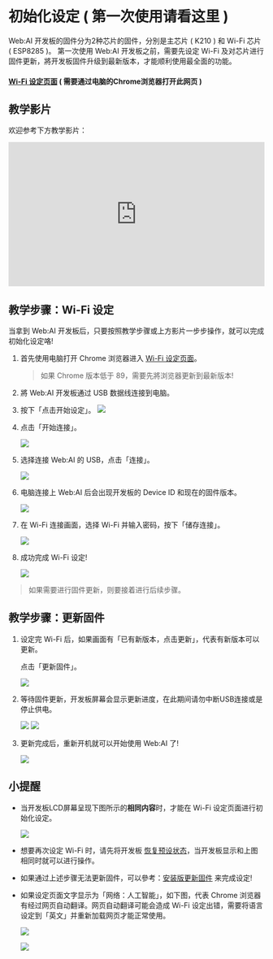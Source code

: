 # 初始化设定 ( 第一次使用请看这里 )

Web:AI 开发板的固件分为2种芯片的固件，分別是主芯片 ( K210 ) 和 Wi-Fi 芯片 ( ESP8285 )。
第一次使用 Web:AI 开发板之前，需要先设定 Wi-Fi 及对芯片进行固件更新，將开发板固件升级到最新版本，才能顺利使用最全面的功能。

#### [Wi-Fi 设定页面](https://webai.webduino.io) ( 需要通过电脑的Chrome浏览器打开此网页 )

## 教学影片

欢迎参考下方教学影片：

<iframe src="https://www.youtube.com/embed/ZSGkZUQQXcI" allowfullscreen width="100%" style="aspect-ratio:728/410;border:none " ></iframe>

## 教学步骤：Wi-Fi 设定

当拿到 Web:AI 开发板后，只要按照教学步骤或上方影片一步步操作，就可以完成初始化设定咯!

1. 首先使用电脑打开 Chrome 浏览器进入 [Wi-Fi 设定页面](https://webai.webduino.io)。

    > 如果 Chrome 版本低于 89，需要先將浏览器更新到最新版本!

2. 將 Web:AI 开发板通过 USB 数据线连接到电脑。

3. 按下「点击开始设定」。
    ![](../assets/images/upload_02a4681ffc6dfd1aa921e27afe17f2f5.png)

4. 点击「开始连接」。

    ![](../assets/images/upload_792d00f7981cf19f3ffad15bf3930abf.png)

5. 选择连接 Web:AI 的 USB，点击「连接」。

    ![](../assets/images/upload_4892028c07de2478564d8705933f5580.png)

6. 电脑连接上 Web:AI 后会出现开发板的 Device ID 和现在的固件版本。

    ![](../assets/images/upload_44766cf13211c94964896050340ceb25.jpg)


7. 在 Wi-Fi 连接画面，选择 Wi-Fi 并输入密码，按下「储存连接」。

    ![](../assets/images/upload_ddcfed56e5b16ca8494e8c37dc6b9bed.jpg)

8. 成功完成 Wi-Fi 设定!

    ![](../assets/images/upload_4938d84b09b19e6ff298bb8808661543.jpg)

> 如果需要进行固件更新，则要接着进行后续步骤。

## 教学步骤：更新固件

1. 设定完 Wi-Fi 后，如果画面有「已有新版本，点击更新」，代表有新版本可以更新。

   点击「更新固件」。

    ![](../assets/images/upload_417de60a4f044c3973890328c1ce6987.png)

2. 等待固件更新，开发板屏幕会显示更新进度，在此期间请勿中断USB连接或是停止供电。

    ![](../assets/images/upload_73e353a9e9a08eb82c1884c0b2c8bba2.png)
    ![](../assets/images/upload_d1a8539e1deef8d0c520d7bfc5fb2b0e.png)

3. 更新完成后，重新开机就可以开始使用 Web:AI 了!

    ![](../assets/images/upload_8dbf16901021d914270ba5134b478694.png)

## 小提醒

- 当开发板LCD屏幕呈现下图所示的**相同内容**时，才能在 Wi-Fi 设定页面进行初始化设定。

    ![](../assets/images/upload_9c75be672cbd440d6ee3fdb4f04b77c9.png)

- 想要再次设定 Wi-Fi 时，请先将开发板 [恢复预设状态](https://bpi-steam.com/WebAI/zh/Unboxing/Mode.html#%E5%9B%9E%E5%BE%A9%E9%A0%90%E8%A8%AD%E7%8B%80%E6%85%8B)，当开发板显示和上图相同时就可以进行操作。

- 如果通过上述步骤无法更新固件，可以參考：[安装版更新固件](https://bpi-steam.com/WebAI/zh/Unboxing/Update.html) 来完成设定!

- 如果设定页面文字显示为「网络：人工智能」，如下图，代表 Chrome 浏览器有经过网页自动翻译。网页自动翻译可能会造成 Wi-Fi 设定出错，需要将语言设定到「英文」并重新加载网页才能正常使用。

    ![](../assets/images/upload_f35bd1f701c2304cac254c885f1ef660.jpg)

    ![](../assets/images/upload_698b723317d3f9e955ac643af178d3fe.jpg)
